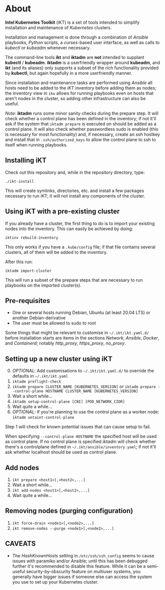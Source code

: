 # About

__Intel Kubernetes Toolkit__ (iKT) is a set of tools intended to simplify installation
and maintenance of _Kubernetes_ clusters.

Installation and management is done through a combination of _Ansible_ playbooks,
_Python_ scripts, a _curses_-based user interface, as well as calls to _kubectl_
or _kubeadm_ whenever necessary.

The command-line tools __ikt__ and __iktadm__ are __not__ intended to supplant
__kubectl__ / __kubeadm__. __iktadm__ is a userfriendly wrapper around __kubeadm__,
and __ikt__ (and its aliases) only supports a subset of the rich functionality
provided by __kubectl__, but again hopefully in a more userfriendly manner.

Since installation and maintenance tasks are performed using _Ansible_ all hosts
need to be added to the _iKT_ inventory before adding them as nodes;
the inventory view in `iku` allows for running playbooks even on hosts that aren't
nodes in the cluster, so adding other infrastructure can also be useful.

_Note_: __iktadm__ runs some minor sanity checks during the prepare step.
It will check whether a control plane has been defined in the inventory;
if not it'll ask if the system that `iktadm prepare` is executed on should be added
as a control plane. It will also check whether passwordless sudo is enabled
(this is necessary for most functionality) and, if necessary, create an _ssh_
hostkey and install that in `.ssh/authorized_keys` to allow the control plane
to ssh to itself when running playbooks.

## Installing iKT

Check out this repository and, while in the repository directory, type:

`./ikt-install`

This will create symlinks, directories, etc. and install a few packages
necessary to run iKT; it will not install any components of the cluster.

## Using __iKT__ with a pre-existing cluster

If you already have a cluster, the first thing to do is to import your existing
nodes into the inventory. This can easily be achieved by doing:

`iktinv rebuild-inventory`

This only works if you have a `.kube/config` file; if that file contains
several clusters, all of them will be added to the inventory.

After this run:

`iktadm import-cluster`

This will run a subset of the prepare steps that are necessary to run playbooks
on the imported cluster(s).

## Pre-requisites

* One or several hosts running Debian, Ubuntu (at least 20.04 LTS) or another Debian-derivative
* The user must be allowed to sudo to root

Some things that might be relevant to customise in `~/.ikt/ikt.yaml.d/`
before installation starts are items in the sections _Network_, _Ansible_,
_Docker_, and _Containerd_; notably _http_proxy_, _https_proxy_, _no_proxy_.

## Setting up a new cluster using __iKT__

0. _OPTIONAL_: Add customisations to `~/.ikt/ikt.yaml.d/` to override the defaults in `~/.ikt/ikt.yaml`
1. `iktadm preflight-check`
2. `iktadm prepare CLUSTER_NAME [KUBERNETES_VERSION]`
   _or_
   `iktadm prepare --control-plane HOSTNAME CLUSTER_NAME [KUBERNETES_VERSION]`
3. Wait a short while...
4. `iktadm setup-control-plane [CNI] [POD_NETWORK_CIDR]`
5. Wait quite a while...
6. _OPTIONAL_: If you're planning to use the control plane as a worker node: `iktadm untaint-control-plane`

Step 1 will check for known potential issues that can cause setup to fail.

When specifying `--control-plane HOSTNAME` the specified host will be used as control plane.
If no control plane is specified _iktadm_ will check whether there's a controlplane defined
in `~/.ikt/ansible/inventory.yaml`; if not it'll ask whether localhost should be used as control plane.

## Add nodes

1. `ikt prepare <host1>[,<host2>,...]`
2. Wait a short while...
3. `ikt add-nodes <host1>[,<host2>,...]`
11. Wait quite a while...

## Removing nodes (purging configuration)

1. `ikt force-drain <node1>[,<node2>,...]`
2. `ikt remove-nodes --purge <node1>[,<node2>,...]`

## CAVEATS

* The _HashKnownHosts_ setting in `/etc/ssh/ssh_config` seems to cause issues with paramiko
  and/or Ansible; until this has been debugged further it's recommended to disable this feature.
  While it can be a semi-useful security-by-obscurity feature on multiuser systems, you generally
  have bigger issues if someone else can access the system you use to set up your Kubernetes cluster.
